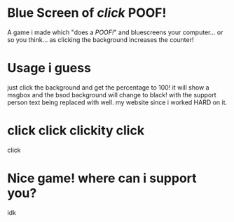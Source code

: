 # Blue Screen of *click* POOF!
A game i made which "does a *POOF!*" and bluescreens your computer... or so you think... as clicking the background increases the counter!

# Usage i guess
just click the background and get the percentage to 100!
it will show a msgbox and the bsod background will change to black! with the support person text being replaced with well. my website since i worked HARD on it.

# click click clickity click
click

# Nice game! where can i support you?
idk

